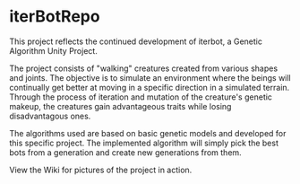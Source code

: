 # iterBotRepo

This project reflects the continued development of iterbot, a Genetic Algorithm Unity Project.

The project consists of "walking" creatures created from various shapes and joints. The objective is to simulate an environment where the beings will continually get better at moving in a specific direction in a simulated terrain.  Through the process of iteration and mutation of the creature's genetic makeup, the creatures gain advantageous traits while losing disadvantagous ones.

The algorithms used are based on basic genetic models and developed for this specific project. The implemented algorithm will simply pick the best bots from a generation and create new generations from them.

View the Wiki for pictures of the project in action.
